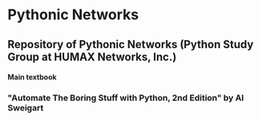# Pythonic Networks

## Repository of Pythonic Networks (Python Study Group at HUMAX Networks, Inc.)





#### Main textbook

### "Automate The Boring Stuff with Python, 2nd Edition" by Al Sweigart
